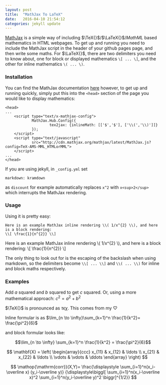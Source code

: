 ```yaml
---
layout: post
title:  "MathJax To LaTeX"
date:   2016-04-10 21:54:12
categories: jekyll update
---
```

[MathJax](http://www.mathjax.org) is a simple way of including $\TeX{}$/$\LaTeX{}$/$MathML$ based mathematics in HTML webpages.
To get up and running you need to include the MathJax script in the header of your github pages page, and then write some maths.
For $\LaTeX{}$, there are two delimiters you need to know about, one for block or displayed mathematics `\[ ... \]`, and the other for inline mathematics `\( ... \)`.

### Installation
You can find the MathJax documentation [here](http://docs.mathjax.org/en/latest/) however, to get up and running quickly, simply put this into the `<head>` section of the page you would like to display mathematics:

    <head>
    ...
        <script type="text/x-mathjax-config">
                MathJax.Hub.Config({
                        tex2jax: {inlineMath: [['$','$'], ['\\(','\\)']]}
                });
        </script>
        <script type="text/javascript"
                src="http://cdn.mathjax.org/mathjax/latest/MathJax.js?config=TeX-AMS-MML_HTMLorMML">
        </script>
    ...
    </head>

If you are using jekyll, in `_config.yml` set
    
    markdown: kramdown

as `discount` for example automatically replaces `x^2` with `x<sup>2</sup>` which interrupts the MathJax rendering.

### Usage
Using it is pretty easy:

    Here is an example MathJax inline rendering \\( 1/x^{2} \\), and here is a block rendering: 
    \\[ \frac{1}{n^{2}} \\]

Here is an example MathJax inline rendering \\( 1/x^{2} \\), and here is a block rendering:
\\[ \frac{1}{n^{2}} \\]

The only thing to look out for is the escaping of the backslash when using markdown, so the delimiters become `\\[ ... \\]` and `\\( ... \\)` for inline and block maths respectively.

### Examples
Add $a$ squared and $b$ squared to get $c$ squared. Or, using a more mathematical approach: $c^{2}=a^{2}+b^{2}$

$\TeX{}$ is pronounced as $\tau\epsilon\chi$. This comes from my $\heartsuit$

Inline formular is as $\lim_{n \to \infty}\sum_{k=1}^n \frac{1}{k^2}= \frac{\pi^2}{6}$

and block formular looks like:

$$\lim_{n \to \infty}
\sum_{k=1}^n \frac{1}{k^2}
= \frac{\pi^2}{6}$$

$$
\mathbf{X} =
\left( \begin{array}{ccc}
x_{11} & x_{12} & \ldots \\
x_{21} & x_{22} & \ldots \\
\vdots & \vdots & \ddots
\end{array} \right)
$$

$$
\mathop{\mathrm{corr}}(X,Y)=
\frac{\displaystyle
\sum_{i=1}^n(x_i-\overline x)
(y_i-\overline y)}
{\displaystyle\biggl[
\sum_{i=1}^n(x_i-\overline x)^2
\sum_{i=1}^n(y_i-\overline y)^2
\biggr]^{1/2}}
$$
